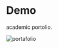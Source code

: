 # Demo
academic portolio.

![portafolio](https://github.com/beztao01/demo/assets/51276791/7d684afd-f9a5-47fe-bf12-8de5accf0254)

